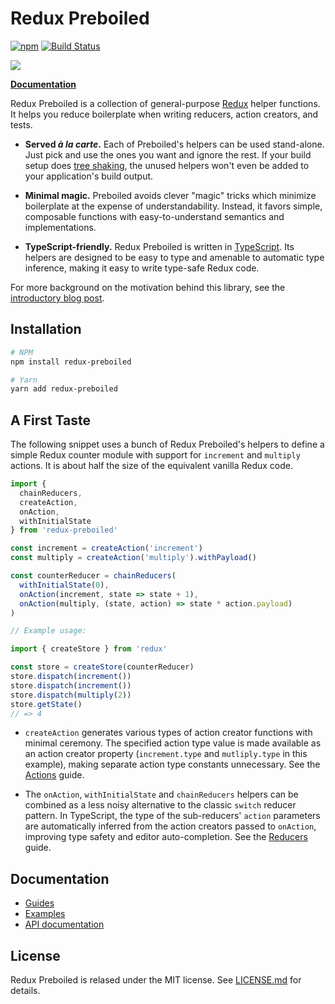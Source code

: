 # Redux Preboiled

[![npm](https://img.shields.io/npm/dw/redux-preboiled.svg)](https://www.npmjs.com/package/redux-preboiled)
[![Build Status](https://travis-ci.org/denisw/redux-preboiled.svg?branch=master)](https://travis-ci.org/denisw/redux-preboiled)

![](./logo/logo.png)

[**Documentation**][docs]

Redux Preboiled is a collection of general-purpose [Redux][redux] helper
functions. It helps you reduce boilerplate when writing reducers, action
creators, and tests.

- **Served _à la carte_.** Each of Preboiled's helpers can be used stand-alone.
  Just pick and use the ones you want and ignore the rest. If your build setup
  does [tree shaking][tree-shaking], the unused helpers won't even be added
  to your application's build output.

- **Minimal magic.** Preboiled avoids clever "magic" tricks which minimize
  boilerplate at the expense of understandability. Instead, it favors simple,
  composable functions with easy-to-understand semantics and implementations.

- **TypeScript-friendly.** Redux Preboiled is written in
  [TypeScript][typescript]. Its helpers are designed to be easy to type and
  amenable to automatic type inference, making it easy to write type-safe
  Redux code.

For more background on the motivation behind this library, see the
[introductory blog post][blog].

## Installation

```sh
# NPM
npm install redux-preboiled

# Yarn
yarn add redux-preboiled
```

## A First Taste

The following snippet uses a bunch of Redux Preboiled's helpers to define a
simple Redux counter module with support for `increment` and `multiply`
actions. It is about half the size of the equivalent vanilla Redux code.

```js
import {
  chainReducers,
  createAction,
  onAction,
  withInitialState
} from 'redux-preboiled'

const increment = createAction('increment')
const multiply = createAction('multiply').withPayload()

const counterReducer = chainReducers(
  withInitialState(0),
  onAction(increment, state => state + 1),
  onAction(multiply, (state, action) => state * action.payload)
)

// Example usage:

import { createStore } from 'redux'

const store = createStore(counterReducer)
store.dispatch(increment())
store.dispatch(increment())
store.dispatch(multiply(2))
store.getState()
// => 4
```

- `createAction` generates various types of action creator functions with
  minimal ceremony. The specified action type value is made available as an
  action creator property (`increment.type` and `mutliply.type` in this
  example), making separate action type constants unnecessary. See the
  [Actions](./guides/actions.md) guide.

- The `onAction`, `withInitialState` and `chainReducers` helpers can be
  combined as a less noisy alternative to the classic `switch` reducer
  pattern. In TypeScript, the type of the sub-reducers' `action` parameters
  are automatically inferred from the action creators passed to `onAction`,
  improving type safety and editor auto-completion. See the
  [Reducers](./guides/reducers.md) guide.

## Documentation

- [Guides][docs-guides]
- [Examples][examples]
- [API documentation][docs-api]

## License

Redux Preboiled is relased under the MIT license. See [LICENSE.md][license]
for details.

[blog]: https://www.denisw.de/2019/04/08/redux-preboiled.html
[docs]: https://redux-preboiled.js.org/
[docs-actions]: https://redux-preboiled.js.org/guides/actions
[docs-api]: https://redux-preboiled.js.org/api/api
[docs-guides]: https://redux-preboiled.js.org/guides/getting-started
[docs-reducers]: https://redux-preboiled.js.org/guides/reducers
[examples]: https://github.com/denisw/redux-preboiled/tree/master/examples
[license]: https://github.com/denisw/redux-preboiled/blob/master/LICENSE.md
[redux]: https://redux.js.org/
[tree-shaking]: https://developers.google.com/web/fundamentals/performance/optimizing-javascript/tree-shaking/
[typescript]: https://www.typescriptlang.org/
